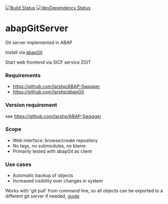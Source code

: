 [![Build Status](https://travis-ci.org/larshp/abapGitServer.svg?branch=master)](https://travis-ci.org/larshp/abapGitServer)
[![devDependency Status](https://david-dm.org/larshp/abapGitServer/dev-status.svg)](https://david-dm.org/larshp/abapGitServer#info=devDependencies)

# abapGitServer
Git server implemented in ABAP

Install via [abapGit](http://www.abapgit.org)

Start web frontend via SICF service ZGIT

### Requirements
- https://github.com/larshp/ABAP-Swagger
- https://github.com/larshp/abapGit

### Version requirement
see https://github.com/larshp/ABAP-Swagger

### Scope
- Web interface: browse/create repository
- No tags, no submodules, no blame
- Primarily tested with abapGit as client

### Use cases
- Automatic backup of objects
- Increased visibility over changes in system

Works with 'git pull' from command line, so all objects can be exported to a different git server if needed, [guide](https://help.github.com/articles/importing-a-git-repository-using-the-command-line/)
